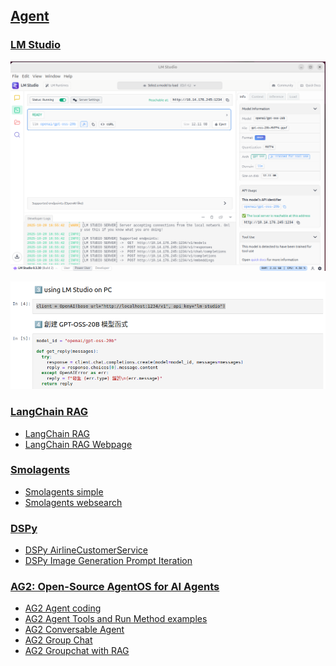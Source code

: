 
## [Agent](https://rkuo2000.github.io/AI-course/lecture/2025/09/13/Agents.html)

### [LM Studio](https://lmstudio.ai/)
![](https://github.com/rkuo2000/GenAI/blob/main/assets/LM_studio_server.png?raw=true)

![](https://github.com/rkuo2000/GenAI/blob/main/assets/LM_studio_client.png?raw=true)

### [LangChain RAG](https://python.langchain.com/docs/tutorials/rag/)
* [LangChain RAG](https://www.kaggle.com/code/rkuo2000/langchain-rag)
* [LangChain RAG Webpage](https://www.kaggle.com/code/rkuo2000/langchain-rag-webpage)

### [Smolagents](https://github.com/huggingface/smolagents)
* [Smolagents simple](https://www.kaggle.com/code/rkuo2000/smolagents-simple)
* [Smolagents websearch](https://www.kaggle.com/code/rkuo2000/smolagents-websearch)

### [DSPy](https://github.com/stanfordnlp/dspy)
* [DSPy AirlineCustomerService](https://www.kaggle.com/code/rkuo2000/dspy-airlinecustomerservice)
* [DSPy Image Generation Prompt Iteration](https://www.kaggle.com/code/rkuo2000/dspy-image-generation-prompt-iteration/)
  
### [AG2: Open-Source AgentOS for AI Agents](https://github.com/ag2ai/ag2)
* [AG2 Agent coding](https://www.kaggle.com/code/rkuo2000/ag2-agent-coding)
* [AG2 Agent Tools and Run Method examples](https://www.kaggle.com/code/rkuo2000/ag2-agent-tools-and-run-method-examples)
* [AG2 Conversable Agent](https://www.kaggle.com/code/rkuo2000/ag2-conversable-agent)
* [AG2 Group Chat](https://www.kaggle.com/code/rkuo2000/ag2-group-chat)
* [AG2 Groupchat with RAG](https://www.kaggle.com/code/rkuo2000/ag2-groupchat-with-rag)

